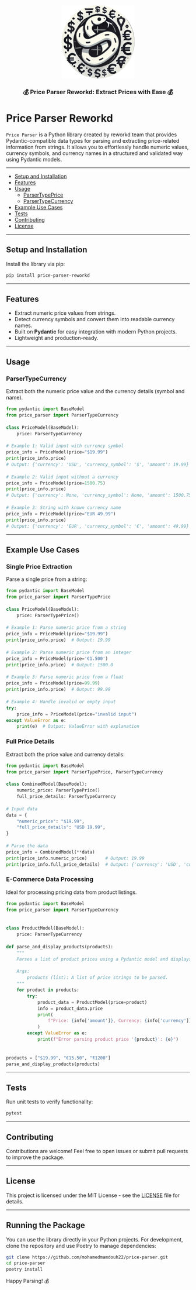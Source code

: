 <p align="center">
  <img src="logos/logo-modified.png" height="200" alt="Price Parser Banner" />
</p>

<h3 align="center">💰 Price Parser Reworkd: Extract Prices with Ease 💰</h3>

# Price Parser Reworkd

`Price Parser` is a Python library created by reworkd team that provides Pydantic-compatible data types for parsing and extracting price-related information from strings. It allows you to effortlessly handle numeric values, currency symbols, and currency names in a structured and validated way using Pydantic models.

---

- [Setup and Installation](#setup-and-installation)
- [Features](#features)
- [Usage](#usage)
  - [ParserTypePrice](#parsertypeprice)
  - [ParserTypeCurrency](#parsertypecurrency)
- [Example Use Cases](#example-use-cases)
- [Tests](#tests)
- [Contributing](#contributing)
- [License](#license)

---

## Setup and Installation

Install the library via pip:

```bash
pip install price-parser-reworkd
```

---

## Features

- Extract numeric price values from strings.
- Detect currency symbols and convert them into readable currency names.
- Built on **Pydantic** for easy integration with modern Python projects.
- Lightweight and production-ready.

---

## Usage

### ParserTypeCurrency

Extract both the numeric price value and the currency details (symbol and name).

```python
from pydantic import BaseModel
from price_parser import ParserTypeCurrency

class PriceModel(BaseModel):
    price: ParserTypeCurrency

# Example 1: Valid input with currency symbol
price_info = PriceModel(price="$19.99")
print(price_info.price)
# Output: {'currency': 'USD', 'currency_symbol': '$', 'amount': 19.99}

# Example 2: Valid input without a currency
price_info = PriceModel(price=1500.75)
print(price_info.price)
# Output: {'currency': None, 'currency_symbol': None, 'amount': 1500.75}

# Example 3: String with known currency name
price_info = PriceModel(price="EUR 49.99")
print(price_info.price)
# Output: {'currency': 'EUR', 'currency_symbol': '€', 'amount': 49.99}

```

---

## Example Use Cases

### Single Price Extraction

Parse a single price from a string:

```python
from pydantic import BaseModel
from price_parser import ParserTypePrice

class PriceModel(BaseModel):
    price: ParserTypePrice()

# Example 1: Parse numeric price from a string
price_info = PriceModel(price="$19.99")
print(price_info.price)  # Output: 19.99

# Example 2: Parse numeric price from an integer
price_info = PriceModel(price='€1.500')
print(price_info.price)  # Output: 1500.0

# Example 3: Parse numeric price from a float
price_info = PriceModel(price=99.99)
print(price_info.price)  # Output: 99.99

# Example 4: Handle invalid or empty input
try:
    price_info = PriceModel(price="invalid input")
except ValueError as e:
    print(e)  # Output: ValueError with explanation

```

### Full Price Details

Extract both the price value and currency details:

```python
from pydantic import BaseModel
from price_parser import ParserTypePrice, ParserTypeCurrency

class CombinedModel(BaseModel):
    numeric_price: ParserTypePrice()
    full_price_details: ParserTypeCurrency

# Input data
data = {
    "numeric_price": "$19.99",
    "full_price_details": "USD 19.99",
}

# Parse the data
price_info = CombinedModel(**data)
print(price_info.numeric_price)       # Output: 19.99
print(price_info.full_price_details)  # Output: {'currency': 'USD', 'currency_symbol': '$', 'amount': 19.99}
```

### E-Commerce Data Processing

Ideal for processing pricing data from product listings.

```python
from pydantic import BaseModel
from price_parser import ParserTypeCurrency


class ProductModel(BaseModel):
    price: ParserTypeCurrency

def parse_and_display_products(products):
    """
    Parses a list of product prices using a Pydantic model and displays the extracted information.

    Args:
        products (list): A list of price strings to be parsed.
    """
    for product in products:
        try:
            product_data = ProductModel(price=product)
            info = product_data.price
            print(
                f"Price: {info['amount']}, Currency: {info['currency']}, Symbol: {info['currency_symbol']}"
            )
        except ValueError as e:
            print(f"Error parsing product price '{product}': {e}")


products = ["$19.99", "€15.50", "₹1200"]
parse_and_display_products(products)
```

---

## Tests

Run unit tests to verify functionality:

```bash
pytest
```

---

## Contributing

Contributions are welcome! Feel free to open issues or submit pull requests to improve the package.

---

## License

This project is licensed under the MIT License - see the [LICENSE](LICENSE) file for details.

---

## Running the Package

You can use the library directly in your Python projects. For development, clone the repository and use Poetry to manage dependencies:

```bash
git clone https://github.com/mohamedmamdouh22/price-parser.git
cd price-parser
poetry install
```

Happy Parsing! 💰
